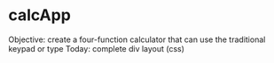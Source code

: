 # calcApp
Objective: create a four-function calculator that can use the traditional keypad or type
Today: complete div layout (css)
